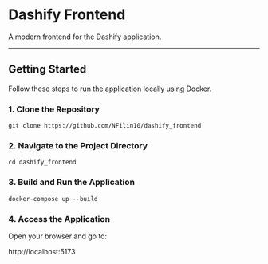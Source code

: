 # Dashify Frontend

A modern frontend for the Dashify application.

---

## Getting Started

Follow these steps to run the application locally using Docker.

### 1. Clone the Repository

```git clone https://github.com/NFilin10/dashify_frontend```

### 2. Navigate to the Project Directory

```cd dashify_frontend```

### 3. Build and Run the Application

```docker-compose up --build```

### 4. Access the Application

Open your browser and go to:

http://localhost:5173
